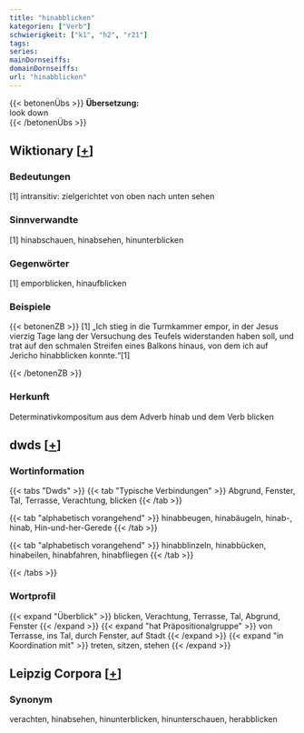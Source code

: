```yaml
---
title: "hinabblicken"
kategorien: ["Verb"]
schwierigkeit: ["k1", "h2", "r21"]
tags:
series:
mainDornseiffs:
domainDornseiffs:
url: "hinabblicken"
---
```


{{< betonenÜbs >}}
**Übersetzung:**  
look down  
{{< /betonenÜbs >}}

## Wiktionary [[+](https://de.wiktionary.org/wiki/hinabblicken)]

### Bedeutungen
[1] intransitiv: zielgerichtet von oben nach unten sehen  

### Sinnverwandte
[1] hinabschauen, hinabsehen, hinunterblicken  

### Gegenwörter
[1] emporblicken, hinaufblicken  

### Beispiele
{{< betonenZB >}}
[1] „Ich stieg in die Turmkammer empor, in der Jesus vierzig Tage lang der Versuchung des Teufels widerstanden haben soll, und trat auf den schmalen Streifen eines Balkons hinaus, von dem ich auf Jericho hinabblicken konnte.“[1]  

{{< /betonenZB >}}
### Herkunft
Determinativkompositum aus dem Adverb hinab und dem Verb blicken  



## dwds [[+](https://www.dwds.de/wb/hinabblicken)]

### Wortinformation
{{< tabs "Dwds" >}}
{{< tab "Typische Verbindungen" >}}
Abgrund, Fenster, Tal, Terrasse, Verachtung, blicken
{{< /tab >}}

{{< tab "alphabetisch vorangehend" >}}
hinabbeugen, hinabäugeln, hinab-, hinab, Hin-und-her-Gerede
{{< /tab >}}

{{< tab "alphabetisch vorangehend" >}}
hinabblinzeln, hinabbücken, hinabeilen, hinabfahren, hinabfliegen
{{< /tab >}}

{{< /tabs >}}

### Wortprofil
{{< expand "Überblick" >}} blicken, Verachtung, Terrasse, Tal, Abgrund, Fenster {{< /expand >}}
{{< expand "hat Präpositionalgruppe" >}} von Terrasse, ins Tal, durch Fenster, auf Stadt {{< /expand >}}
{{< expand "in Koordination mit" >}} treten, sitzen, stehen {{< /expand >}}

## Leipzig Corpora [[+](https://corpora.uni-leipzig.de/en/res?word=hinabblicken&corpusId=deu_newscrawl-public_2018)]


### Synonym
verachten, hinabsehen, hinunterblicken, hinunterschauen, herabblicken

